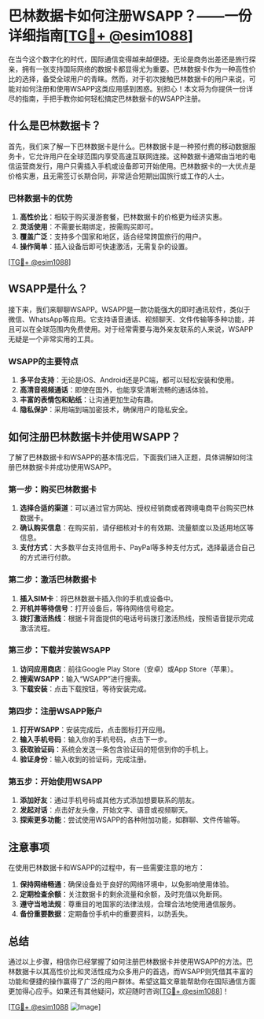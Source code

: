 # 巴林数据卡如何注册WSAPP？——一份详细指南[[TG💪+ @esim1088](https://t.me/s/esim1088)]

在当今这个数字化的时代，国际通信变得越来越便捷。无论是商务出差还是旅行探亲，拥有一张支持国际网络的数据卡都显得尤为重要。巴林数据卡作为一种高性价比的选择，备受全球用户的青睐。然而，对于初次接触巴林数据卡的用户来说，可能对如何注册和使用WSAPP这类应用感到困惑。别担心！本文将为你提供一份详尽的指南，手把手教你如何轻松搞定巴林数据卡的WSAPP注册。

## 什么是巴林数据卡？

首先，我们来了解一下巴林数据卡是什么。巴林数据卡是一种预付费的移动数据服务卡，它允许用户在全球范围内享受高速互联网连接。这种数据卡通常由当地的电信运营商发行，用户只需插入手机或设备即可开始使用。巴林数据卡的一大优点是价格实惠，且无需签订长期合同，非常适合短期出国旅行或工作的人士。

### 巴林数据卡的优势

1. **高性价比**：相较于购买漫游套餐，巴林数据卡的价格更为经济实惠。
2. **灵活使用**：不需要长期绑定，按需购买即可。
3. **覆盖广泛**：支持多个国家和地区，适合经常跨国旅行的用户。
4. **操作简单**：插入设备后即可快速激活，无需复杂的设置。

[[TG💪+ @esim1088](https://t.me/s/esim1088)]

## WSAPP是什么？

接下来，我们来聊聊WSAPP。WSAPP是一款功能强大的即时通讯软件，类似于微信、WhatsApp等应用。它支持语音通话、视频聊天、文件传输等多种功能，并且可以在全球范围内免费使用。对于经常需要与海外亲友联系的人来说，WSAPP无疑是一个非常实用的工具。

### WSAPP的主要特点

1. **多平台支持**：无论是iOS、Android还是PC端，都可以轻松安装和使用。
2. **高清音视频通话**：即使在国外，也能享受清晰流畅的通话体验。
3. **丰富的表情包和贴纸**：让沟通更加生动有趣。
4. **隐私保护**：采用端到端加密技术，确保用户的隐私安全。

## 如何注册巴林数据卡并使用WSAPP？

了解了巴林数据卡和WSAPP的基本情况后，下面我们进入正题，具体讲解如何注册巴林数据卡并成功使用WSAPP。

### 第一步：购买巴林数据卡

1. **选择合适的渠道**：可以通过官方网站、授权经销商或者跨境电商平台购买巴林数据卡。
2. **确认购买信息**：在购买前，请仔细核对卡的有效期、流量额度以及适用地区等信息。
3. **支付方式**：大多数平台支持信用卡、PayPal等多种支付方式，选择最适合自己的方式进行付款。

### 第二步：激活巴林数据卡

1. **插入SIM卡**：将巴林数据卡插入你的手机或设备中。
2. **开机并等待信号**：打开设备后，等待网络信号稳定。
3. **拨打激活热线**：根据卡背面提供的电话号码拨打激活热线，按照语音提示完成激活流程。

### 第三步：下载并安装WSAPP

1. **访问应用商店**：前往Google Play Store（安卓）或App Store（苹果）。
2. **搜索WSAPP**：输入“WSAPP”进行搜索。
3. **下载安装**：点击下载按钮，等待安装完成。

### 第四步：注册WSAPP账户

1. **打开WSAPP**：安装完成后，点击图标打开应用。
2. **输入手机号码**：输入你的手机号码，点击下一步。
3. **获取验证码**：系统会发送一条包含验证码的短信到你的手机上。
4. **验证身份**：输入收到的验证码，完成注册。

### 第五步：开始使用WSAPP

1. **添加好友**：通过手机号码或其他方式添加想要联系的朋友。
2. **发起对话**：点击好友头像，开始文字、语音或视频聊天。
3. **探索更多功能**：尝试使用WSAPP的各种附加功能，如群聊、文件传输等。

## 注意事项

在使用巴林数据卡和WSAPP的过程中，有一些需要注意的地方：

1. **保持网络畅通**：确保设备处于良好的网络环境中，以免影响使用体验。
2. **定期检查余额**：关注数据卡的剩余流量和余额，及时充值以免断网。
3. **遵守当地法规**：尊重目的地国家的法律法规，合理合法地使用通信服务。
4. **备份重要数据**：定期备份手机中的重要资料，以防丢失。

## 总结

通过以上步骤，相信你已经掌握了如何注册巴林数据卡并使用WSAPP的方法。巴林数据卡以其高性价比和灵活性成为众多用户的首选，而WSAPP则凭借其丰富的功能和便捷的操作赢得了广泛的用户群体。希望这篇文章能帮助你在国际通信方面更加得心应手。如果还有其他疑问，欢迎随时咨询[[TG💪+ @esim1088](https://t.me/s/esim1088)]！

[[TG💪+ @esim1088](https://t.me/s/esim1088) ![Image](https://i.postimg.cc/4NQfJmqS/Snipaste-2025-05-13-00-14-12.png)]
